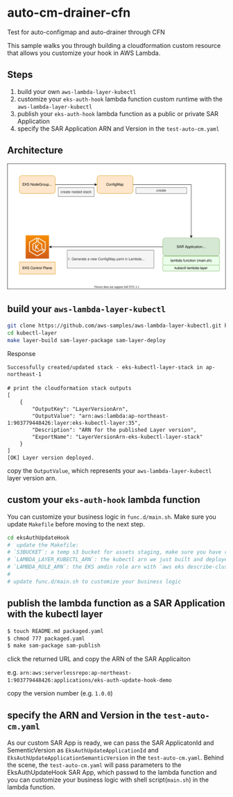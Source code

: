 # auto-cm-drainer-cfn
Test for auto-configmap and auto-drainer through CFN


This sample walks you through building a cloudformation custom resource that allows you customize your hook in AWS Lambda.


## Steps

1. build your own `aws-lambda-layer-kubectl`
2. customize your `eks-auth-hook` lambda function custom runtime with the `aws-lambda-layer-kubectl`
3. publish your `eks-auth-hook` lambda function as a public or private SAR Application
4. specify the SAR Application ARN and Version in the `test-auto-cm.yaml`


## Architecture

![](images/custom-eks-auth-update-hook.svg)


## build your `aws-lambda-layer-kubectl`

```bash
git clone https://github.com/aws-samples/aws-lambda-layer-kubectl.git kubectl-layer
cd kubectl-layer
make layer-build sam-layer-package sam-layer-deploy
```
Response
```
Successfully created/updated stack - eks-kubectl-layer-stack in ap-northeast-1

# print the cloudformation stack outputs
[
    {
        "OutputKey": "LayerVersionArn",
        "OutputValue": "arn:aws:lambda:ap-northeast-1:903779448426:layer:eks-kubectl-layer:35",
        "Description": "ARN for the published Layer version",
        "ExportName": "LayerVersionArn-eks-kubectl-layer-stack"
    }
]
[OK] Layer version deployed.
```

copy the `OutputValue`, which represents your `aws-lambda-layer-kubectl` layer version arn.


## custom your `eks-auth-hook` lambda function

You can customize your business logic in `func.d/main.sh`. Make sure you update `Makefile` before moving to the next step.

```bash
cd eksAuthUpdateHook
#  update the Makefile:
# `S3BUCKET`: a temp s3 bucket for assets staging, make sure you have read/write permission 
# `LAMBDA_LAYER_KUBECTL_ARN`: the kubectl arn we just built and deployed
# `LAMBDA_ROLE_ARN`: the EKS amdin role arn with `aws eks describe-clusters` privileges
#
# update func.d/main.sh to customize your business logic
```


## publish the lambda function as a SAR Application with the kubectl layer

```bash
$ touch README.md packaged.yaml
$ chmod 777 packaged.yaml
$ make sam-package sam-publish
```

click the returned URL and copy the ARN of the SAR Applicaiton

e.g. `arn:aws:serverlessrepo:ap-northeast-1:903779448426:applications/eks-auth-update-hook-demo`

copy the version number (e.g. `1.0.0`)


## specify the ARN and Version in the `test-auto-cm.yaml`

As our custom SAR App is ready, we can pass the SAR ApplicatonId and SementicVersion as `EksAuthUpdateApplicationId` and `EksAuthUpdateApplicationSemanticVersion` in the `test-auto-cm.yaml`. Behind the scene, the `test-auto-cm.yaml` will pass parameters to the EksAuthUpdateHook SAR App, which passwd to the lambda function and you can customize your business logic with shell script(`main.sh`) in the lambda function.
